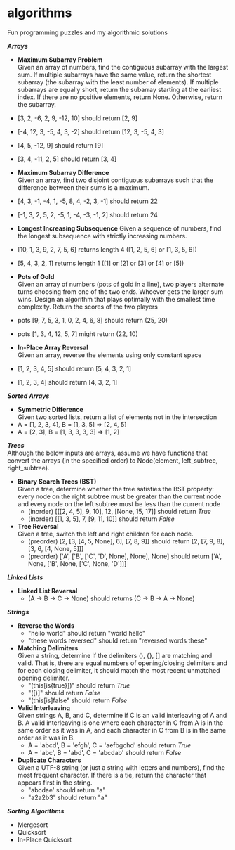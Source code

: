 # algorithms
Fun programming puzzles and my algorithmic solutions  

***Arrays***  

- **Maximum Subarray Problem**  
  Given an array of numbers, find the contiguous subarray with the largest sum.
  If multiple subarrays have the same value, return the shortest subarray
  (the subarray with the least number of elements). If multiple subarrays are
  equally short, return the subarray starting at the earliest index.
  If there are no positive elements, return None. Otherwise, return the subarray.
 - [3, 2, -6, 2, 9, -12, 10] should return [2, 9]
 - [-4, 12, 3, -5, 4, 3, -2] should return [12, 3, -5, 4, 3]
 - [4, 5, -12, 9] should return [9]
 - [3, 4, -11, 2, 5] should return [3, 4]

- **Maximum Subarray Difference**  
  Given an array, find two disjoint contiguous subarrays such that the
  difference between their sums is a maximum.
 - [4, 3, -1, -4, 1, -5, 8, 4, -2, 3, -1] should return 22
 - [-1, 3, 2, 5, 2, -5, 1, -4, -3, -1, 2] should return 24

- **Longest Increasing Subsequence**
  Given a sequence of numbers, find the longest subsequence with strictly
  increasing numbers.
 - [10, 1, 3, 9, 2, 7, 5, 6] returns length 4 ([1, 2, 5, 6] or [1, 3, 5, 6])
 - [5, 4, 3, 2, 1] returns length 1 ([1] or [2] or [3] or [4] or [5])

- **Pots of Gold**  
  Given an array of numbers (pots of gold in a line), two players alternate
  turns choosing from one of the two ends. Whoever gets the larger sum wins.
  Design an algorithm that plays optimally with the smallest time complexity.
  Return the scores of the two players
 - pots [9, 7, 5, 3, 1, 0, 2, 4, 6, 8] should return (25, 20)
 - pots [1, 3, 4, 12, 5, 7] might return (22, 10)

- **In-Place Array Reversal**  
  Given an array, reverse the elements using only constant space
 - [1, 2, 3, 4, 5] should return [5, 4, 3, 2, 1]
 - [1, 2, 3, 4] should return [4, 3, 2, 1]

***Sorted Arrays***  
- **Symmetric Difference**  
  Given two sorted lists, return a list of elements not in the intersection
 - A = [1, 2, 3, 4], B = [1, 3, 5] => [2, 4, 5]
 - A = [2, 3], B = [1, 3, 3, 3, 3] => [1, 2]

***Trees***  
Although the below inputs are arrays, assume we have functions that convert the
arrays (in the specified order) to Node(element, left_subtree, right_subtree).
- **Binary Search Trees (BST)**  
  Given a tree, determine whether the tree satisfies the BST property:
  every node on the right subtree must be greater than the current node
  and every node on the left subtree must be less than the current node
  - (inorder) [[[2, 4, 5], 9, 10], 12, [None, 15, 17]] should return *True*
  - (inorder) [[1, 3, 5], 7, [9, 11, 10]] should return *False*
- **Tree Reversal**  
  Given a tree, switch the left and right children for each node.
  - (preorder) [2, [3, [4, 5, None], 6], [7, 8, 9]] should return [2, [7, 9, 8], [3, 6, [4, None, 5]]]
  - (preorder) ['A', ['B', ['C', 'D', None], None], None] should return ['A', None, ['B', None, ['C', None, 'D']]]

***Linked Lists***  
- **Linked List Reversal**
  - (A -> B -> C -> None) should returns (C -> B -> A -> None)

***Strings***  
- **Reverse the Words**
  - "hello world" should return "world hello"
  - "these words reversed" should return "reversed words these"
- **Matching Delimiters**  
  Given a string, determine if the delimiters (), {}, [] are matching and valid.
  That is, there are equal numbers of opening/closing delimiters and for each
  closing delimiter, it should match the most recent unmatched opening delimiter.
  - "(this[is{true}])" should return *True*
  - "([)]" should return *False*
  - "(this[is]false" should return *False*
- **Valid Interleaving**  
  Given strings A, B, and C, determine if C is an valid interleaving of A and B.
  A valid interleaving is one where each character in C from A is in the same order
  as it was in A, and each character in C from B is in the same order as it was in B.
  - A = 'abcd', B = 'efgh', C = 'aefbgchd' should return *True*
  - A = 'abc', B = 'abd', C = 'abcdab' should return *False*
- **Duplicate Characters**  
  Given a UTF-8 string (or just a string with letters and numbers), find the most frequent character. If there is a tie, return the character that appears first in the string.
  - "abcdae' should return "a"
  - "a2a2b3" should return "a"

***Sorting Algorithms***  
 - Mergesort
 - Quicksort
 - In-Place Quicksort
